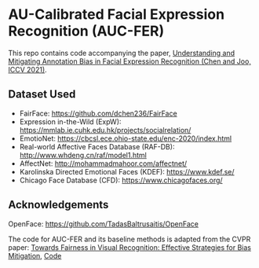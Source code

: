 # AU-Calibrated Facial Expression Recognition (AUC-FER)

This repo contains code accompanying the paper, 	[Understanding and Mitigating Annotation Bias in Facial Expression Recognition (Chen and Joo, ICCV 2021)](https://arxiv.org/abs/2108.08504). 

## Dataset Used
- FairFace: https://github.com/dchen236/FairFace
- Expression in-the-Wild (ExpW): https://mmlab.ie.cuhk.edu.hk/projects/socialrelation/
- EmotioNet: https://cbcsl.ece.ohio-state.edu/enc-2020/index.html
- Real-world Affective Faces Database (RAF-DB): http://www.whdeng.cn/raf/model1.html
- AffectNet: http://mohammadmahoor.com/affectnet/
- Karolinska Directed Emotional Faces (KDEF): https://www.kdef.se/
- Chicago Face Database (CFD): https://www.chicagofaces.org/

## Acknowledgements
OpenFace: <https://github.com/TadasBaltrusaitis/OpenFace>

The code for AUC-FER and its baseline methods is adapted from the CVPR paper:
[Towards Fairness in Visual Recognition: Effective Strategies for Bias Mitigation](https://arxiv.org/abs/1911.11834v2), [Code](https://github.com/princetonvisualai/DomainBiasMitigation)
